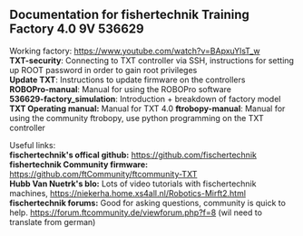 ## Documentation for fishertechnik Training Factory 4.0 9V 536629

Working factory: https://www.youtube.com/watch?v=BApxuYlsT_w \
**TXT-security**: Connecting to TXT controller via SSH, instructions for setting up ROOT password in order to gain root privileges\
**Update TXT**: Instructions to update firmware on the controllers\
**ROBOPro-manual**: Manual for using the ROBOPro software\
**536629-factory_simulation**: Introduction + breakdown of factory model\
**TXT Operating manual:** Manual for TXT 4.0
**ftrobopy-manual**: Manual for using the community ftrobopy, use python programming on the TXT controller

Useful links:\
**fischertechnik's offical github:** https://github.com/fischertechnik \
**fishertechnik Community firmware:** https://github.com/ftCommunity/ftcommunity-TXT \
**Hubb Van Nuetrk's blo:** Lots of video tutorials with fischertechnik machines, https://niekerha.home.xs4all.nl/Robotics-Mirft2.html \
**fischertechnik forums:** Good for asking questions, community is quick to help. https://forum.ftcommunity.de/viewforum.php?f=8 (wil need to translate from german)


